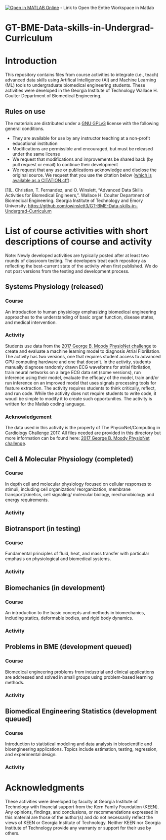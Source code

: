 [![Open in MATLAB Online](https://www.mathworks.com/images/responsive/global/open-in-matlab-online.svg)](https://matlab.mathworks.com/open/github/v1?repo=owinslett3/GT-BME-Data-skills-in-Undergrad-Curriculum) - Link to Open the Entire Workspace in Matlab
# GT-BME-Data-skills-in-Undergrad-Curriculum
# Introduction
This repository contains files from course activities to integrate (i.e., teach) advanced data skills using Artifical Intelligence (AI) and Machine Learning (ML) tools to undergraduate biomedical engineering students. These activities were developed in the Georgia Institute of Technology Wallace H. Coulter Department of Biomedical Engineering. 

## Rules on use
The materials are distributed under a [GNU GPLv3]([url](https://choosealicense.com/licenses/gpl-3.0/)) license with the following general conditions.
* They are available for use by any instructor teaching at a non-profit educational institution 
* Modifications are permissible and encouraged, but must be released under the same license
* We request that modifications and improvements be shared back (by pull request or email) to continue their development
* We request that any use or publications acknowledge and disclose the original source.
 We request that you use the citation below ([which is available as a CITATION.cff]([url](https://github.com/owinslett3/GT-BME-Data-skills-in-Undergrad-Curriculum/blob/main/CITATION.cff))):

[1]L. Christian, T. Fernandez, and O. Winslett, “Advanced Data Skills Activities for Biomedical Engineers,”. Wallace H. Coulter Department of Biomedical Engineering. Georgia Institute of Technology and Emory University. https://github.com/owinslett3/GT-BME-Data-skills-in-Undergrad-Curriculum
‌
  
# List of course activities with short descriptions of course and activity
Note: Newly developed activities are typically posted after at least two rounds of classroom testing. The developers treat each repository as reflecting the best-current state of the activity when first published. We do not post versions from the testing and development process.
## Systems Physiology (released)   
###  Course
An introduction to human physiology emphasizing biomedical engineering approaches to the understanding of basic organ function, disease states, and medical intervention.
###  Activity 
Students use data from the [2017 George B. Moody PhysioNet challenge]([url](https://physionet.org/content/challenge-2017/1.0.0/)) to create and evaluate a machine learning model to diagnosis Atrial Fibrillation. The activity has two versions, one that requires student access to advanced GPU computing hardware and one that doesn't. In the activity, students manually diagnose randomly drawn ECG waveforms for atrial fibrilation, train neural networks on a large ECG data set (some versions), run inference using their model, evaluate the efficacy of the model, train and/or run inference on an improved model that uses signals processing tools for feature extraction. The activity requires students to think critically, reflect, and run code. While the activity does not require students to write code, it woudl be simple to modify it to create such opportunities. The activity is written for the Matlab coding language. 
### Acknowledgement
The data used in this activity is the property of The PhysioNet/Computing in Cardiology Challenge 2017. All files needed are provided in this directory but more information can be found here: [2017 George B. Moody PhysioNet challenge]([url](https://physionet.org/content/challenge-2017/1.0.0/)).

## Cell & Molecular Physiology (completed)
### Course 
In depth cell and molecular physiology focused on cellular responses to stimuli, including cell organization/ reorganization, membrane transport/kinetics, cell signaling/ molecular biology, mechanobiology and energy requirements.
### Activity

## Biotransport (in testing)
### Course
Fundamental principles of fluid, heat, and mass transfer with particular emphasis on physiological and biomedical systems.
### Activity

## Biomechanics (in development)
### Course 
An introduction to the basic concepts and methods in biomechanics, including statics, deformable bodies, and rigid body dynamics. 
### Activity

## Problems in BME (development queued)
### Course 
Biomedical engineering problems from industrial and clinical applications are addressed and solved in small groups using problem-based learning methods.
### Activity


## Biomedical Engineering Statistics (development queued) 
### Course 
Introduction to statistical modeling and data analysis in bioscientific and bioengineering applications. Topics include estimation, testing, regression, and experimental design.
### Activity



# Acknowledgments
These activities were developed by faculty at Georgia Institute of Technology with financial support from the Kern Family Foundation (KEEN). Any opinions, findings, and conclusions, or recommendations expressed in this material are those of the author(s) and do not necessarily reflect the views of KEEN or Georgia Institute of Technology. Neither KEEN nor Georgia Institute of Technology provide any warranty or support for their use by others.   
